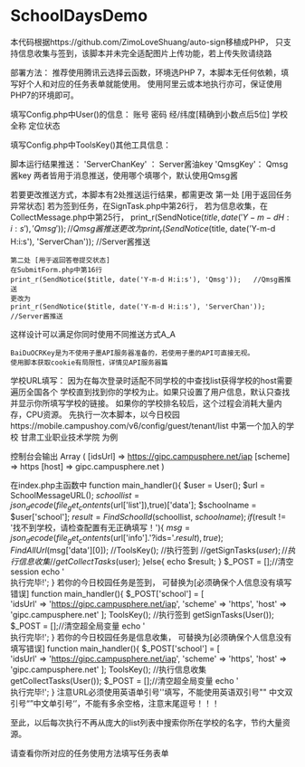 # SchoolDaysDemo
本代码根据https://github.com/ZimoLoveShuang/auto-sign移植成PHP，
只支持信息收集与签到，该脚本并未完全适配图片上传功能，若上传失败请绕路

部署方法：
推荐使用腾讯云选择云函数，环境选PHP 7，本脚本无任何依赖，填写好个人和对应的任务表单就能使用。
使用阿里云或本地执行亦可，保证使用PHP7的环境即可。


填写Config.php中User()的信息：
账号	密码	经/纬度[精确到小数点后5位]	学校全称		定位状态    

填写Config.php中ToolsKey()其他工具信息：

脚本运行结果推送：
'ServerChanKey' ： Server酱油key
'QmsgKey'：     Qmsg酱key
两者皆用于消息推送，使用哪个填哪个，默认使用Qmsg酱

若要更改推送方式，本脚本有2处推送运行结果，都需更改
	第一处	[用于返回任务异常状态]
	若为签到任务，在SignTask.php中第26行，
	若为信息收集，在CollectMessage.php中第25行，
	print_r(SendNotice($title, date('Y-m-d H:i:s'), 'Qmsg'));   //Qmsg酱推送
	更改为
	print_r(SendNotice($title, date('Y-m-d H:i:s'), 'ServerChan'));   //Server酱推送

	第二处	[用于返回答卷提交状态]
	在SubmitForm.php中第16行
	print_r(SendNotice($title, date('Y-m-d H:i:s'), 'Qmsg'));   //Qmsg酱推送
	更改为
	print_r(SendNotice($title, date('Y-m-d H:i:s'), 'ServerChan'));   //Server酱推送
这样设计可以满足你同时使用不同推送方式A_A

	BaiDuOCRKey是为不使用子墨API服务器准备的，若使用子墨的API可直接无视。
	使用脚本获取cookie有局限性，详情见API服务器篇

学校URL填写：
因为在每次登录时适配不同学校的中查找list获得学校的host需要遍历全国各个
学校直到找到你的学校为止。如果只设置了用户信息，默认只查找并显示你所填写学校的链接。
如果你的学校排名较后，这个过程会消耗大量内存，CPU资源。
先执行一次本脚本，以今日校园https://mobile.campushoy.com/v6/config/guest/tenant/list
中第一个加入的学校  甘肃工业职业技术学院  为例

控制台会输出
Array ( [idsUrl] => https://gipc.campusphere.net/iap [scheme] => https [host] => gipc.campusphere.net )

在index.php主函数中
function main_handler(){
    $user = User();
    $url = SchoolMessageURL();
    $schoollist = json_decode(file_get_contents($url['list']),true)['data'];
    $schoolname = $user['school'];
    $result = FindSchoolId($schoollist, $schoolname);
    if($result != '找不到学校，请检查配置有无正确填写！'){
        $msg = json_decode(file_get_contents($url['info'].'?ids='.$result),true);
        FindAllUrl($msg['data'][0]);
        //ToolsKey();
        //执行签到
        //getSignTasks($user);
        //执行信息收集
        //getCollectTasks($user);
    }else{
        echo $result;
    }
    $_POST = [];//清空session
    echo '<br>执行完毕!';
}
若你的今日校园任务是签到，
可替换为[必须确保个人信息没有填写错误]
function main_handler(){
    $_POST['school'] = [   
        'idsUrl' => 'https://gipc.campusphere.net/iap',
        'scheme' => 'https',
        'host' => 'gipc.campusphere.net'    ];
    ToolsKey();
    //执行签到
    getSignTasks(User());
    $_POST = [];//清空超全局变量
    echo '<br>执行完毕!';
}
若你的今日校园任务是信息收集，
可替换为[必须确保个人信息没有填写错误]
function main_handler(){
   $_POST['school'] = [   
        'idsUrl' => 'https://gipc.campusphere.net/iap',
        'scheme' => 'https',
        'host' => 'gipc.campusphere.net'    ];
    ToolsKey();
    //执行信息收集
    getCollectTasks(User());
    $_POST = [];//清空超全局变量
    echo '<br>执行完毕!';
}
注意URL必须使用英语单引号''填写，不能使用英语双引号"" 
中文双引号“”中文单引号‘’，不能有多余空格，注意末尾逗号！！！

至此，以后每次执行不再从庞大的list列表中搜索你所在学校的名字，节约大量资源。

请查看你所对应的任务使用方法填写任务表单
